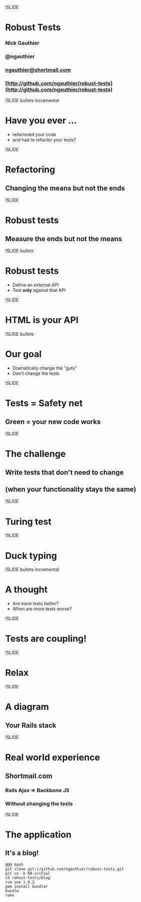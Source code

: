 !SLIDE 
# Robust Tests
### Nick Gauthier
### @ngauthier
### ngauthier@shortmail.com
### [http://github.com/ngauthier/robust-tests](http://github.com/ngauthier/robust-tests)

!SLIDE bullets incremental
# Have you ever ...
* refactored your code
* and had to refactor your tests?

!SLIDE
# Refactoring
## Changing the means but not the ends

!SLIDE
# Robust tests
## Measure the ends but not the means

!SLIDE bullets
# Robust tests
* Define an external API
* Test <b>only</b> against that API

!SLIDE
# HTML is your API

!SLIDE bullets
# Our goal
* Dramatically change the "guts"
* Don't change the tests

!SLIDE
# Tests = Safety net
## Green = your new code works

!SLIDE
# The challenge
## Write tests that don't need to change
## (when your functionality stays the same)

!SLIDE
# Turing test

!SLIDE
# Duck typing

!SLIDE bullets incremental
# A thought
* Are more tests better?
* When are more tests worse?

!SLIDE
# Tests are coupling!

!SLIDE
# Relax

!SLIDE
# A diagram
## Your Rails stack

!SLIDE
# Real world experience
## Shortmail.com
### Rails Ajax => Backbone JS
### Without changing the tests

!SLIDE
# The application
## It's a blog!
    @@@ bash
    git clone git://github.com/ngauthier/robust-tests.git
    git co -b 00-initial
    cd robust-tests/blog
    rvm use 1.9.2
    gem install bundler
    bundle
    rake


